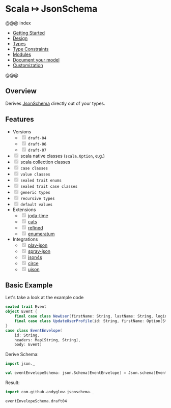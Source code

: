 # Scala ↦ JsonSchema

@@@ index

* [Getting Started](getting-started.md)
* [Design](design.md)
* [Types](types.md)
* [Type Constraints](type-constraints.md)
* [Modules](modules/index.md)
* [Document your model](document-it.md)
* [Customization](customization.md)

@@@

## Overview

Derives [JsonSchema](https://json-schema.org/) directly out of your types. 

## Features
- Versions 
    - <input type="checkbox" checked="true" disabled="true"> `draft-04`
    - <input type="checkbox" checked="true" disabled="true"> `draft-06`
    - <input type="checkbox" checked="true" disabled="true"> `draft-07`
- <input type="checkbox" checked="true" disabled="true"> scala native classes (`scala.Option`, e.g.)
- <input type="checkbox" checked="true" disabled="true"> scala collection classes
- <input type="checkbox" checked="true" disabled="true"> `case classes`
- <input type="checkbox" checked="true" disabled="true"> `value classes`
- <input type="checkbox" checked="true" disabled="true"> `sealed trait enums`
- <input type="checkbox" checked="true" disabled="true"> `sealed trait case classes`
- <input type="checkbox" checked="true" disabled="true"> `generic types`
- <input type="checkbox" checked="true" disabled="true"> `recursive types`
- <input type="checkbox" checked="true" disabled="true"> `default values`
- Extensions
    - <input type="checkbox" checked="true" disabled="true"> [joda-time](https://github.com/JodaOrg/joda-time)
    - <input type="checkbox" checked="true" disabled="true"> [cats](https://github.com/typelevel/cats)
    - <input type="checkbox" checked="true" disabled="true"> [refined](https://github.com/fthomas/refined)
    - <input type="checkbox" checked="true" disabled="true"> [enumeratum](https://github.com/lloydmeta/enumeratum)
- Integrations
    - <input type="checkbox" checked="true" disabled="true"> [play-json](https://github.com/playframework/play-json)
    - <input type="checkbox" checked="true" disabled="true"> [spray-json](https://github.com/spray/spray-json)
    - <input type="checkbox" checked="true" disabled="true"> [json4s](https://github.com/json4s/json4s)
    - <input type="checkbox" checked="true" disabled="true"> [circe](https://github.com/circe/circe)
    - <input type="checkbox" checked="true" disabled="true"> [ujson](https://www.lihaoyi.com/post/uJsonfastflexibleandintuitiveJSONforScala.html)
    
## Basic Example

Let's take a look at the example code 
```scala mdoc
sealed trait Event
object Event {
    final case class NewUser(firstName: String, lastName: String, login: String, password: String) extends Event
    final case class UpdateUserProfile(id: String, firstName: Option[String], lastName: Option[String]) extends Event
}
case class EventEnvelope(
    id: String,
    headers: Map[String, String],
    body: Event)
```    

Derive Schema:
```scala mdoc:silent
import json._

val eventEnvelopeSchema: json.Schema[EventEnvelope] = Json.schema[EventEnvelope]
```

Result:
```scala mdoc:height=200
import com.github.andyglow.jsonschema._

eventEnvelopeSchema.draft04
```